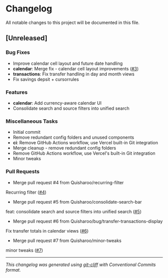 # Changelog

All notable changes to this project will be documented in this file.

## [Unreleased]

### Bug Fixes

- Improve calendar cell layout and future date handling
- **calendar**: Merge fix - calendar cell layout improvements ([#3](https://github.com/Quisharoo/revolut-calendar/pull/3))
- **transactions**: Fix transfer handling in day and month views
- Fix savings depsit + cursorrules

### Features

- **calendar**: Add currency-aware calendar UI
- Consolidate search and source filters into unified search

### Miscellaneous Tasks

- Initial commit
- Remove redundant config folders and unused components
- **ci**: Remove GitHub Actions workflow, use Vercel built-in Git integration
- Merge cleanup - remove redundant config folders
- Remove GitHub Actions workflow, use Vercel's built-in Git integration
- Minor tweaks

### Pull Requests

- Merge pull request #4 from Quisharoo/recurring-filter

Recurring filter ([#4](https://github.com/Quisharoo/revolut-calendar/pull/4))
- Merge pull request #5 from Quisharoo/consolidate-search-bar

feat: consolidate search and source filters into unified search ([#5](https://github.com/Quisharoo/revolut-calendar/pull/5))
- Merge pull request #6 from Quisharoo/bug/transfer-transactions-display

Fix transfer totals in calendar views ([#6](https://github.com/Quisharoo/revolut-calendar/pull/6))
- Merge pull request #7 from Quisharoo/minor-tweaks

minor tweaks ([#7](https://github.com/Quisharoo/revolut-calendar/pull/7))

---

*This changelog was generated using [git-cliff](https://git-cliff.org) with Conventional Commits format.*
